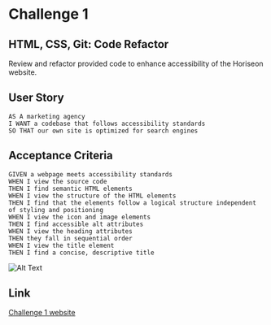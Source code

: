 # Challenge 1

## HTML, CSS, Git: Code Refactor

Review and refactor provided code to enhance accessibility of the Horiseon website.

## User Story

```
AS A marketing agency
I WANT a codebase that follows accessibility standards
SO THAT our own site is optimized for search engines
```

## Acceptance Criteria

```
GIVEN a webpage meets accessibility standards
WHEN I view the source code
THEN I find semantic HTML elements
WHEN I view the structure of the HTML elements
THEN I find that the elements follow a logical structure independent of styling and positioning
WHEN I view the icon and image elements
THEN I find accessible alt attributes
WHEN I view the heading attributes
THEN they fall in sequential order
WHEN I view the title element
THEN I find a concise, descriptive title
```

![Alt Text](image_url)

## Link

<a href="https://jsck45.github.io/challenge1/"> Challenge 1 website </a>
